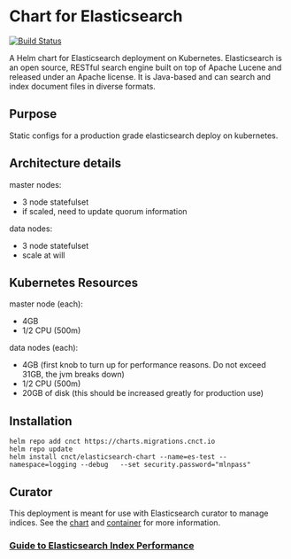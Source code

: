 # Chart for Elasticsearch

[![Build Status](https://jenkins.migrations.cnct.io/buildStatus/icon?job=pipeline-elasticsearch/master)](https://jenkins.migrations.cnct.io/job/pipeline-elasticsearch/job/master)

A Helm chart for Elasticsearch deployment on Kubernetes. Elasticsearch is an open source, RESTful search engine built on top of Apache Lucene and released under an Apache license. It is Java-based and can search and index document files in diverse formats.

## Purpose
Static configs for a production grade elasticsearch deploy on kubernetes.

## Architecture details
master nodes:
 - 3 node statefulset
 - if scaled, need to update quorum information

 data nodes:
 - 3 node statefulset
 - scale at will

## Kubernetes Resources
master node (each):
 - 4GB
 - 1/2 CPU (500m)

data nodes (each):
 - 4GB  (first knob to turn up for performance reasons.  Do not exceed 31GB, the jvm breaks down)
 - 1/2 CPU (500m)
 - 20GB of disk (this should be increased greatly for production use)

## Installation
 ``` 
 helm repo add cnct https://charts.migrations.cnct.io 
 helm repo update
 helm install cnct/elasticsearch-chart --name=es-test --namespace=logging --debug   --set security.password="mlnpass"
 ```  

## Curator
This deployment is meant for use with Elasticsearch curator to manage indices.
See the [chart](https://github.com/samsung-cnct/chart-curator) and [container](https://github.com/samsung-cnct/chart-curator/tree/master/rootfs/curator) for more information.

###  [Guide to Elasticsearch Index Performance](https://www.elastic.co/guide/en/elasticsearch/guide/current/indexing-performance.html)
